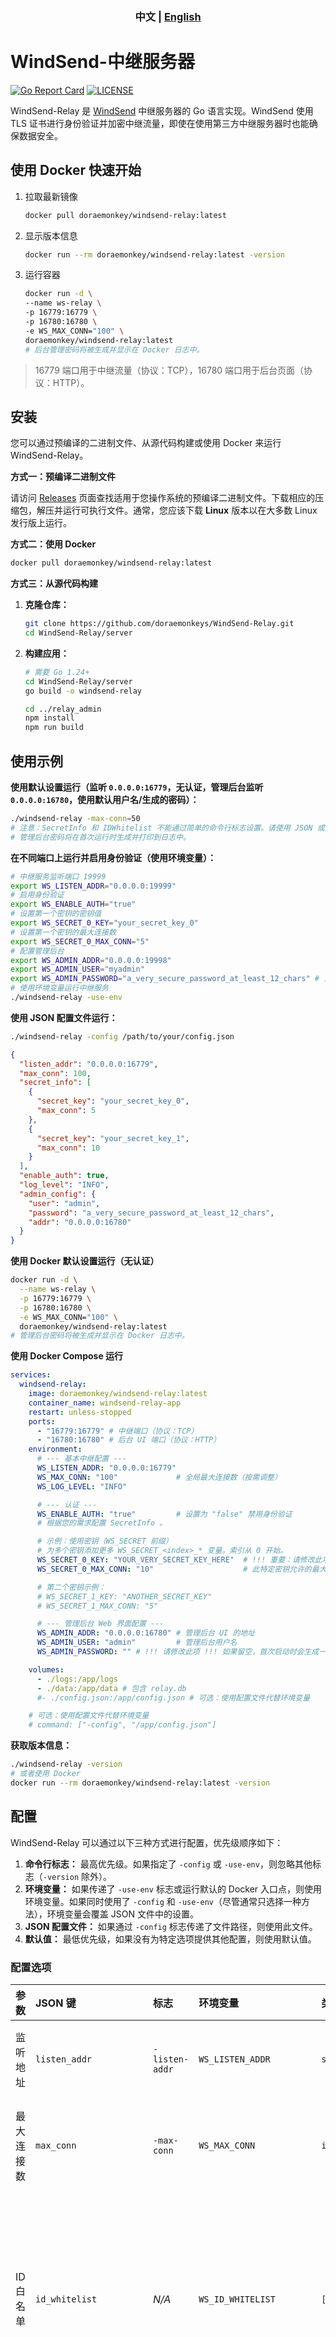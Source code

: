 <h3 align="center"> 中文 | <a href='https://github.com/doraemonkeys/WindSend-Relay'>English</a></h3>


# WindSend-中继服务器

[![Go Report Card](https://goreportcard.com/badge/github.com/doraemonkeys/WindSend-Relay/server)](https://goreportcard.com/report/github.com/doraemonkeys/WindSend-Relay/server)
[![LICENSE](https://img.shields.io/github/license/doraemonkeys/WindSend-Relay)](https://github.com/doraemonkeys/WindSend-Relay/blob/main/LICENSE)



WindSend-Relay 是 [WindSend](https://github.com/doraemonkeys/WindSend) 中继服务器的 Go 语言实现。WindSend 使用 TLS 证书进行身份验证并加密中继流量，即使在使用第三方中继服务器时也能确保数据安全。


## 使用 Docker 快速开始

1. 拉取最新镜像

   ```bash
   docker pull doraemonkey/windsend-relay:latest
   ```

2. 显示版本信息

   ```bash
   docker run --rm doraemonkey/windsend-relay:latest -version
   ```

3. 运行容器

   ```bash
   docker run -d \
   --name ws-relay \
   -p 16779:16779 \
   -p 16780:16780 \
   -e WS_MAX_CONN="100" \
   doraemonkey/windsend-relay:latest
   # 后台管理密码将被生成并显示在 Docker 日志中。
   ```

> 16779 端口用于中继流量（协议：TCP），16780 端口用于后台页面（协议：HTTP）。


## 安装

您可以通过预编译的二进制文件、从源代码构建或使用 Docker 来运行 WindSend-Relay。



**方式一：预编译二进制文件**

请访问 [Releases](https://github.com/doraemonkeys/WindSend-Relay/releases) 页面查找适用于您操作系统的预编译二进制文件。下载相应的压缩包，解压并运行可执行文件。通常，您应该下载 **Linux** 版本以在大多数 Linux 发行版上运行。



**方式二：使用 Docker**

```bash
docker pull doraemonkey/windsend-relay:latest
```



**方式三：从源代码构建**

1.  **克隆仓库：**

    ```bash
    git clone https://github.com/doraemonkeys/WindSend-Relay.git
    cd WindSend-Relay/server
    ```


2.  **构建应用：**

    ```bash
    # 需要 Go 1.24+
    cd WindSend-Relay/server
    go build -o windsend-relay
    
    cd ../relay_admin
    npm install
    npm run build
    ```


## 使用示例

**使用默认设置运行（监听 `0.0.0.0:16779`，无认证，管理后台监听 `0.0.0.0:16780`，使用默认用户名/生成的密码）：**

```bash
./windsend-relay -max-conn=50
# 注意：SecretInfo 和 IDWhitelist 不能通过简单的命令行标志设置。请使用 JSON 或环境变量。
# 管理后台密码将在首次运行时生成并打印到日志中。
```

**在不同端口上运行并启用身份验证（使用环境变量）：**

```bash
# 中继服务监听端口 19999
export WS_LISTEN_ADDR="0.0.0.0:19999"
# 启用身份验证
export WS_ENABLE_AUTH="true"
# 设置第一个密钥的密钥值
export WS_SECRET_0_KEY="your_secret_key_0"
# 设置第一个密钥的最大连接数
export WS_SECRET_0_MAX_CONN="5"
# 配置管理后台
export WS_ADMIN_ADDR="0.0.0.0:19998"
export WS_ADMIN_USER="myadmin"
export WS_ADMIN_PASSWORD="a_very_secure_password_at_least_12_chars" # 至少12个字符的安全密码
# 使用环境变量运行中继服务
./windsend-relay -use-env
```

**使用 JSON 配置文件运行：**

```bash
./windsend-relay -config /path/to/your/config.json
```

```json
{
  "listen_addr": "0.0.0.0:16779",
  "max_conn": 100,
  "secret_info": [
    {
      "secret_key": "your_secret_key_0",
      "max_conn": 5
    },
    {
      "secret_key": "your_secret_key_1",
      "max_conn": 10
    }
  ],
  "enable_auth": true,
  "log_level": "INFO",
  "admin_config": {
    "user": "admin",
    "password": "a_very_secure_password_at_least_12_chars",
    "addr": "0.0.0.0:16780"
  }
}
```

**使用 Docker 默认设置运行（无认证）**

```bash
docker run -d \
  --name ws-relay \
  -p 16779:16779 \
  -p 16780:16780 \
  -e WS_MAX_CONN="100" \
  doraemonkey/windsend-relay:latest
# 管理后台密码将被生成并显示在 Docker 日志中。
```
**使用 Docker Compose 运行**

```yaml
services:
  windsend-relay:
    image: doraemonkey/windsend-relay:latest
    container_name: windsend-relay-app
    restart: unless-stopped
    ports:
      - "16779:16779" # 中继端口（协议：TCP）
      - "16780:16780" # 后台 UI 端口（协议：HTTP）
    environment:
      # --- 基本中继配置 ---
      WS_LISTEN_ADDR: "0.0.0.0:16779"
      WS_MAX_CONN: "100"             # 全局最大连接数（按需调整）
      WS_LOG_LEVEL: "INFO"

      # --- 认证 ---
      WS_ENABLE_AUTH: "true"         # 设置为 "false" 禁用身份验证
      # 根据您的需求配置 SecretInfo 。

      # 示例：使用密钥（WS_SECRET 前缀）
      # 为多个密钥添加更多 WS_SECRET_<index>_* 变量。索引从 0 开始。
      WS_SECRET_0_KEY: "YOUR_VERY_SECRET_KEY_HERE"  # !!! 重要：请修改此项 !!!
      WS_SECRET_0_MAX_CONN: "10"                    # 此特定密钥允许的最大连接数

      # 第二个密钥示例：
      # WS_SECRET_1_KEY: "ANOTHER_SECRET_KEY"
      # WS_SECRET_1_MAX_CONN: "5"

      # --- 管理后台 Web 界面配置 ---
      WS_ADMIN_ADDR: "0.0.0.0:16780" # 管理后台 UI 的地址
      WS_ADMIN_USER: "admin"         # 管理后台用户名
      WS_ADMIN_PASSWORD: "" # !!! 请修改此项 !!! 如果留空，首次启动时会生成一个随机密码并输出（至少12字符）。

    volumes:
      - ./logs:/app/logs
      - ./data:/app/data # 包含 relay.db
      #- ./config.json:/app/config.json # 可选：使用配置文件代替环境变量

    # 可选：使用配置文件代替环境变量
    # command: ["-config", "/app/config.json"]
```


**获取版本信息：**

```bash
./windsend-relay -version
# 或者使用 Docker
docker run --rm doraemonkey/windsend-relay:latest -version
```



## 配置

WindSend-Relay 可以通过以下三种方式进行配置，优先级顺序如下：

1.  **命令行标志：** 最高优先级。如果指定了 `-config` 或 `-use-env`，则忽略其他标志（`-version` 除外）。
2.  **环境变量：** 如果传递了 `-use-env` 标志或运行默认的 Docker 入口点，则使用环境变量。如果同时使用了 `-config` 和 `-use-env`（尽管通常只选择一种方法），环境变量会覆盖 JSON 文件中的设置。
3.  **JSON 配置文件：** 如果通过 `-config` 标志传递了文件路径，则使用此文件。
4.  **默认值：** 最低优先级，如果没有为特定选项提供其他配置，则使用默认值。

### 配置选项

| 参数                 | JSON 键              | 标志           | 环境变量                          | 类型           | 默认值                                | 描述                                                                                                                 |
| :------------------- | :-------------------- | :------------- | :-------------------------------------------- | :------------- | :------------------------------------ | :------------------------------------------------------------------------------------------------------------------- |
| 监听地址             | `listen_addr`         | `-listen-addr` | `WS_LISTEN_ADDR`                              | `string`       | `0.0.0.0:16779`                       | 中继服务器监听的 IP 地址和端口。                                                                                     |
| 最大连接数           | `max_conn`            | `-max-conn`    | `WS_MAX_CONN`                                 | `int`          | `100`                                 | 允许的全局最大并发客户端连接数。                                                                                       |
| ID 白名单            | `id_whitelist`        | *N/A*          | `WS_ID_WHITELIST`                            | `[]string`     | `[]`                                  | 允许连接的客户端 ID 列表。如果为空或省略，则允许所有 ID（需通过认证）。从 0 开始索引。                               |
| 密钥信息             | `secret_info`         | *N/A*          | `WS_SECRET_<n>_KEY`, `WS_SECRET_<n>_MAX_CONN` | `[]SecretInfo` | `[]`                                  | 用于身份验证的密钥及其关联连接限制的列表。详见下文。从 0 开始索引。                                                 |
| 启用认证             | `enable_auth`         | *N/A*          | `WS_ENABLE_AUTH`                              | `bool`         | `false`                               | 如果为 `true`，客户端必须使用 `Secret Info` 中的有效密钥进行身份验证。                                                   |
| 日志级别             | `log_level`           | `-log-level`   | `WS_LOG_LEVEL`                                | `string`       | `INFO`                                | 日志级别。有效值：`DEBUG`, `INFO`, `WARN`, `ERROR`, `DPANIC`, `PANIC`, `FATAL`。                                      |
| 管理员用户名         | `admin_config.user`   | *N/A*          | `WS_ADMIN_USER`                               | `string`       | `admin`                               | 管理后台 Web 界面的用户名。                                                                                          |
| 管理员密码           | `admin_config.password`| *N/A*          | `WS_ADMIN_PASSWORD`                           | `string`       | *(生成的12位ASCII字符串)*             | 管理后台 Web 界面的密码。如果为空，则在启动时生成一个 12 位的随机 ASCII 密码并记录在日志中。如果设置，则必须至少包含 12 个字符。 |
| 管理后台监听地址     | `admin_config.addr`   | *N/A*          | `WS_ADMIN_ADDR`                               | `string`       | `0.0.0.0:16780`                       | 管理后台 Web 界面监听的 IP 地址和端口。                                                                              |
| 配置文件             | *N/A*                 | `-config`      | *N/A*                                         | `string`       | `""`                                  | JSON 配置文件的路径。如果设置，则忽略其他标志（`-version` 除外）。                                                      |
| 使用环境变量         | *N/A*                 | `-use-env`     | *N/A*                                         | `bool`         | `false`                               | 如果为 `true`，则从环境变量读取配置。忽略其他标志（`-version` 除外）。                                                   |
| 显示版本             | *N/A*                 | `-version`     | *N/A*                                         | `bool`         | `false`                               | 打印版本信息并退出。                                                                                               |

**注意：** 在 `v0.1.0` 及更高版本中，命令行标志 `-enable-auth` 已被移除。请使用环境变量 `WS_ENABLE_AUTH` 或 JSON 配置 `enable_auth` 来控制它。

**关于用于切片和嵌套结构的环境变量的说明：**

*   **`WS_ID_WHITELIST`:** 示例：
    ```bash
    export WS_ID_WHITELIST="client_id_1,client_id_2"
    ```
*   **`WS_SECRET_<n>_KEY` / `WS_SECRET_<n>_MAX_CONN`:** 对于 Secret Info 切片，请为每个结构字段使用索引变量。示例：
    ```bash
    # 密钥 0
    export WS_SECRET_0_KEY="mysecret1"
    export WS_SECRET_0_MAX_CONN="5"
    # 密钥 1
    export WS_SECRET_1_KEY="mysecret2"
    export WS_SECRET_1_MAX_CONN="10"
    ```
*   **`WS_ADMIN_*`**: 对于 Admin 配置，请使用前缀 `WS_ADMIN_` 后跟大写的字段名称（`USER`, `PASSWORD`, `ADDR`）。示例：
    ```bash
    export WS_ADMIN_USER="myadmin"
    export WS_ADMIN_PASSWORD="a_very_secure_password_at_least_12_chars" # 至少12字符的安全密码
    export WS_ADMIN_ADDR="0.0.0.0:19998"
    ```


## 贡献

欢迎贡献！请随时在 [GitHub 仓库](https://github.com/doraemonkeys/WindSend-Relay) 提交拉取请求 (Pull Request) 或开启问题 (Issue)。


